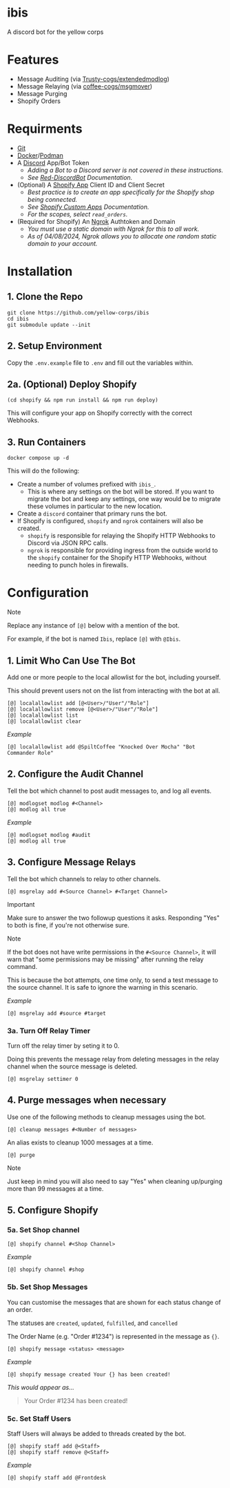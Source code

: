 # ibis

A discord bot for the yellow corps

# Features

- Message Auditing (via [Trusty-cogs/extendedmodlog](https://github.com/TrustyJAID/Trusty-cogs/tree/1bfaeb9/extendedmodlog))
- Message Relaying (via [coffee-cogs/msgmover](https://github.com/coffeebank/coffee-cogs/tree/fb3ca44/msgmover))
- Message Purging
- Shopify Orders

# Requirments

- [Git](https://git-scm.com)
- [Docker](https://www.docker.com)/[Podman](https://podman-desktop.io)
- A [Discord](https://discord.com/developers) App/Bot Token
  - _Adding a Bot to a Discord server is not covered in these instructions._
  - _See [Red-DiscordBot](https://docs.discord.red/en/stable/bot_application_guide.html) Documentation._
- (Optional) A [Shopify App](https://shopify.dev) Client ID and Client Secret
  - _Best practice is to create an app specifically for the Shopify shop being connected._
  - _See [Shopify Custom Apps](https://help.shopify.com/en/manual/apps/app-types/custom-apps) Documentation._
  - _For the scopes, select `read_orders`._
- (Required for Shopify) An [Ngrok](https://ngrok.com) Authtoken and Domain
  - _You must use a static domain with Ngrok for this to all work._
  - _As of 04/08/2024, Ngrok allows you to allocate one random static domain to your account._

# Installation

## 1. Clone the Repo

```shell
git clone https://github.com/yellow-corps/ibis
cd ibis
git submodule update --init
```

## 2. Setup Environment

Copy the `.env.example` file to `.env` and fill out the variables within.

## 2a. (Optional) Deploy Shopify

```shell
(cd shopify && npm run install && npm run deploy)
```

This will configure your app on Shopify correctly with the correct Webhooks.

## 3. Run Containers

```shell
docker compose up -d
```

This will do the following:

- Create a number of volumes prefixed with `ibis_`.
  - This is where any settings on the bot will be stored. If you want to migrate the bot and keep any settings, one way would be to migrate these volumes in particular to the new location.
- Create a `discord` container that primary runs the bot.
- If Shopify is configured, `shopify` and `ngrok` containers will also be created.
  - `shopify` is responsible for relaying the Shopify HTTP Webhooks to Discord via JSON RPC calls.
  - `ngrok` is responsible for providing ingress from the outside world to the `shopify` container for the Shopify HTTP Webhooks, without needing to punch holes in firewalls.

# Configuration

> [!NOTE]
>
> Replace any instance of `[@]` below with a mention of the bot.
>
> For example, if the bot is named `Ibis`, replace `[@]` with `@Ibis`.

## 1. Limit Who Can Use The Bot

Add one or more people to the local allowlist for the bot, including yourself.

This should prevent users not on the list from interacting with the bot at all.

```discord
[@] localallowlist add [@<User>/"User"/"Role"]
[@] localallowlist remove [@<User>/"User"/"Role"]
[@] localallowlist list
[@] localallowlist clear
```

_Example_

```discord
[@] localallowlist add @SpiltCoffee "Knocked Over Mocha" "Bot Commander Role"
```

## 2. Configure the Audit Channel

Tell the bot which channel to post audit messages to, and log all events.

```discord
[@] modlogset modlog #<Channel>
[@] modlog all true
```

_Example_

```discord
[@] modlogset modlog #audit
[@] modlog all true
```

## 3. Configure Message Relays

Tell the bot which channels to relay to other channels.

```discord
[@] msgrelay add #<Source Channel> #<Target Channel>
```
> [!IMPORTANT]
> 
> Make sure to answer the two followup questions it asks. Responding "Yes" to both is fine, if you're not otherwise sure.

> [!NOTE]
>
> If the bot does not have write permissions in the `#<Source Channel>`, it will warn that "some permissions may be missing" after running the relay command.
>
> This is because the bot attempts, one time only, to send a test message to the source channel. It is safe to ignore the warning in this scenario.

_Example_

```discord
[@] msgrelay add #source #target
```

### 3a. Turn Off Relay Timer

Turn off the relay timer by seting it to 0.

Doing this prevents the message relay from deleting messages in the relay channel when the source message is deleted.

```discord
[@] msgrelay settimer 0
```

## 4. Purge messages when necessary

Use one of the following methods to cleanup messages using the bot.

```discord
[@] cleanup messages #<Number of messages>
```

An alias exists to cleanup 1000 messages at a time.

```discord
[@] purge
```
> [!NOTE]
>
> Just keep in mind you will also need to say "Yes" when cleaning up/purging more than 99 messages at a time.

## 5. Configure Shopify

### 5a. Set Shop channel

```discord
[@] shopify channel #<Shop Channel>
```

_Example_

```discord
[@] shopify channel #shop
```

### 5b. Set Shop Messages

You can customise the messages that are shown for each status change of an order.

The statuses are `created`, `updated`, `fulfilled`, and `cancelled`

The Order Name (e.g. "Order #1234") is represented in the message as `{}`.

```discord
[@] shopify message <status> <message>
```

_Example_

```discord
[@] shopify message created Your {} has been created!
```

_This would appear as..._

> Your Order #1234 has been created!

### 5c. Set Staff Users

Staff Users will always be added to threads created by the bot.

```discord
[@] shopify staff add @<Staff>
[@] shopify staff remove @<Staff>
```

_Example_

```discord
[@] shopify staff add @Frontdesk
```
